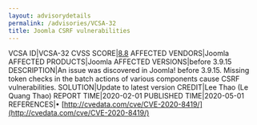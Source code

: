 ```yaml
---
layout: advisorydetails
permalink: /advisories/VCSA-32
title: Joomla CSRF vulnerabilities
---
```

VCSA ID|VCSA-32
CVSS SCORE|[8.8](https://nvd.nist.gov/vuln-metrics/cvss/v3-calculator?calculator&version=3.0&vector=(CVSS:3.1/AV:N/AC:L/PR:N/UI:R/S:U/C:H/I:H/A:H))
AFFECTED VENDORS|Joomla
AFFECTED PRODUCTS|Joomla
AFFECTED VERSIONS|before 3.9.15
DESCRIPTION|An issue was discovered in Joomla! before 3.9.15. Missing token checks in the batch actions of various components cause CSRF vulnerabilities.
SOLUTION|Update to latest version
CREDIT|Lee Thao (Le Quang Thao)
REPORT TIME|2020-02-01
PUBLISHED TIME|2020-05-01
REFERENCES|&#8226; [http://cvedata.com/cve/CVE-2020-8419/](http://cvedata.com/cve/CVE-2020-8419/)
